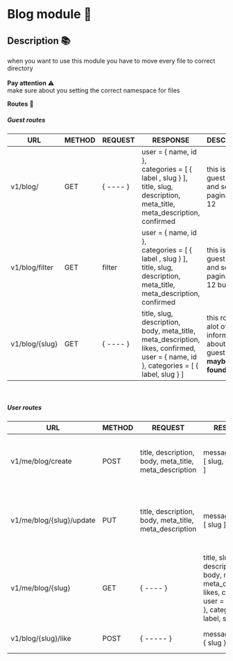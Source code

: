 # Blog module 🧩
## Description 📚
when you want to use this module you have to move every file to correct directory<br><br>
**Pay attention**  ⚠️ 
<br>make sure about you setting the correct namespace for files

**Routes** 🚀

##### Guest routes

| URL | METHOD | REQUEST | RESPONSE | DESCRIPTION                                                                               |
| ----- | ----- | ----- | ----- |-------------------------------------------------------------------------------------------|
| v1/blog/ | GET | { ---- } | user = { name, id }, <br> categories = [ { label , slug } ], <br> title, slug, description, meta_title, meta_description, confirmed | this is for guest users and set paginate to 12                                            | 
| v1/blog/filter | GET | filter | user = { name, id }, <br> categories = [ { label , slug } ], <br> title, slug, description, meta_title, meta_description, confirmed | this is for guest users and set paginate to 12 but it filter                              | 
| v1/blog/{slug} | GET | { ---- } | title, slug, description, body, meta_title, meta_description, likes, confirmed, user = { name, id }, categories = [ { label, slug } ] | this route get alot of information about blog to guest user but  **maybe not found page** |
<br>

##### User routes

| URL                      | METHOD | REQUEST | RESPONSE | DESCRIPTION                                                                               |
|--------------------------| ----- | ----- | ----- |-------------------------------------------------------------------------------------------|
| v1/me/blog/create        | POST | title, description, body, meta_title, meta_description | message , blog = [ slug, confirmed ] | This routes make a blog for user so it **important to user logged in**                    |
| v1/me/blog/{slug}/update | PUT |title, description, body, meta_title, meta_description | message , blog = [ slug ] | This routes update a blog that user was created and it is **important to user logged in** |
| v1/me/blog/{slug}        | GET | { ---- } | title, slug, description, body, meta_title, meta_description, likes, confirmed, user = { name, id }, categories = [ { label, slug } ] | this route get alot of information about blog to guest user but  **maybe not found page** |
| v1/blog/{slug}/like | POST | { ----- } | message , blog = { slug } | Users can like or deslike blog |
